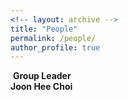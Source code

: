 ```yaml
---
<!-- layout: archive -->
title: "People"
permalink: /people/
author_profile: true
---
```


<p>
  <large><b>Group Leader</b></large> <br>
  <medium><b>Joon Hee Choi</b></medium> <br>
</p>

